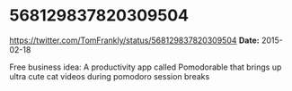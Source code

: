 # 568129837820309504
https://twitter.com/TomFrankly/status/568129837820309504
**Date:** 2015-02-18

Free business idea: A productivity app called Pomodorable that brings up ultra cute cat videos during pomodoro session breaks
